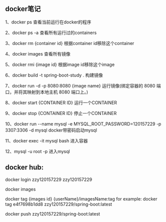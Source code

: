## docker笔记

1、docker ps 查看当前运行在docker的程序

2、docker ps -a 查看所有运行过的containers

3、docker rm {container id} 根据container id移除这个container

4、docker images 查看所有镜像

5、docker rmi {image id} 根据image id移除这个image

6、docker build -t spring-boot-study . 构建镜像

7、docker run -d -p 8080:8080 {image name} 运行镜像(绑定容器的 8080 端口，并将其映射到本地主机 8080 端口上。)

8、docker start {CONTAINER ID} 运行一个CONTAINER

9、docker stop {CONTAINER ID} 停止一个CONTAINER

10、docker run --name mysql -e MYSQL_ROOT_PASSWORD=120157229 -p 3307:3306 -d mysql docker带密码启动mysql

11、docker exec -it mysql bash 进入容器

12、mysql -u root -p 进入mysql

## docker hub:

docker login
zzy120157229
zzy120157229

docker images

docker tag {images id} {userName}/imagesName:tag
for example: docker tag e4f7698b1dd8 zzy120157229/spring-boot:latest

docker push zzy120157229/spring-boot:latest